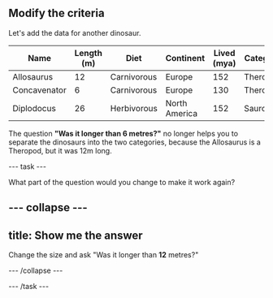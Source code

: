 ## Modify the criteria

Let's add the data for another dinosaur. 

| Name         | Length (m)  | Diet        | Continent      | Lived (mya)  | Category  |
|--------------|-------------|-------------|----------------|--------------|-----------|
| Allosaurus   | 12          | Carnivorous | Europe         | 152          | Theropod  |
| Concavenator | 6           | Carnivorous | Europe         | 130          | Theropod  |
| Diplodocus   | 26          | Herbivorous | North America  | 152          | Sauropod  |


The question __"Was it longer than 6 metres?"__ no longer helps you to separate the dinosaurs into the two categories, because the Allosaurus is a Theropod, but it was 12m long.

--- task ---

What part of the question would you change to make it work again?

--- collapse ---
--- 
title: Show me the answer
---

Change the size and ask "Was it longer than **12** metres?"

--- /collapse ---

--- /task ---

